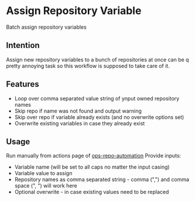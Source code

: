 # Assign Repository Variable

Batch assign repository variables

## Intention

Assign new repository variables to a bunch of repositories at once can be q pretty annoying task so this workflow is supposed to take care of it.

## Features

* Loop over comma separated value string of ynput owned repository names
* Skip repo if name was not found and output warning
* Skip over repo if variable already exists (and no overwrite options set)
* Overwrite existing variables in case they already exist

## Usage

Run manually from actions page of [ops-repo-automation](https://github.com/ynput/ops-repo-automation)
Provide inputs:

* Variable name (will be set to all caps no matter the input casing)
* Variable value to assign
* Repository names as comma separated string - comma (",") and comma space (", ") will work here
* Optional overwrite - in case existing values need to be replaced
